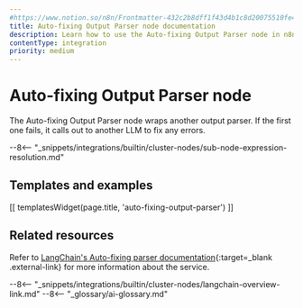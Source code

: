```yaml
---
#https://www.notion.so/n8n/Frontmatter-432c2b8dff1f43d4b1c8d20075510fe4
title: Auto-fixing Output Parser node documentation
description: Learn how to use the Auto-fixing Output Parser node in n8n. Follow technical documentation to integrate Auto-fixing Output Parser node into your workflows.
contentType: integration
priority: medium
---
```


# Auto-fixing Output Parser node

The Auto-fixing Output Parser node wraps another output parser. If the first one fails, it calls out to another LLM to fix any errors.

--8<-- "_snippets/integrations/builtin/cluster-nodes/sub-node-expression-resolution.md"

## Templates and examples

<!-- see https://www.notion.so/n8n/Pull-in-templates-for-the-integrations-pages-37c716837b804d30a33b47475f6e3780 -->
[[ templatesWidget(page.title, 'auto-fixing-output-parser') ]]

## Related resources

Refer to [LangChain's Auto-fixing parser documentation](https://js.langchain.com/docs/modules/model_io/output_parsers/output_fixing_parser){:target=_blank .external-link} for more information about the service.

--8<-- "_snippets/integrations/builtin/cluster-nodes/langchain-overview-link.md"
--8<-- "_glossary/ai-glossary.md"
